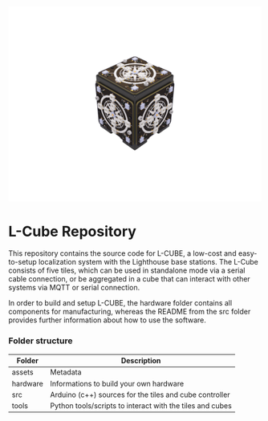 ![LCUBE](assets/l-cube.png)

# L-Cube Repository

This repository contains the source code for L-CUBE, a low-cost and easy-to-setup localization system with the Lighthouse base stations. The L-Cube consists of five tiles, which can be used in standalone mode via a serial cable connection, or be aggregated in a cube that can interact with other systems via MQTT or serial connection.

In order to build and setup L-CUBE, the hardware folder contains all components for manufacturing, whereas the README from the src folder provides further information about how to use the software.


### Folder structure

| **Folder** | **Description** |
|---|---|
| assets | Metadata |
| hardware | Informations to build your own hardware |
| src | Arduino (c++) sources for the tiles and cube controller |
| tools | Python tools/scripts to interact with the tiles and cubes |

